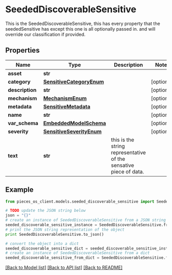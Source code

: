 # SeededDiscoverableSensitive

This is the SeededDiscoverableSensitive, this has every property that the seededSensitive has except this one is all optionally passed in. and will override our classification if provided.

## Properties
Name | Type | Description | Notes
------------ | ------------- | ------------- | -------------
**asset** | **str** |  | 
**category** | [**SensitiveCategoryEnum**](SensitiveCategoryEnum.md) |  | [optional] 
**description** | **str** |  | [optional] 
**mechanism** | [**MechanismEnum**](MechanismEnum.md) |  | [optional] 
**metadata** | [**SensitiveMetadata**](SensitiveMetadata.md) |  | [optional] 
**name** | **str** |  | [optional] 
**var_schema** | [**EmbeddedModelSchema**](EmbeddedModelSchema.md) |  | [optional] 
**severity** | [**SensitiveSeverityEnum**](SensitiveSeverityEnum.md) |  | [optional] 
**text** | **str** | this is the string representative of the sensative piece of data. | 

## Example

```python
from pieces_os_client.models.seeded_discoverable_sensitive import SeededDiscoverableSensitive

# TODO update the JSON string below
json = "{}"
# create an instance of SeededDiscoverableSensitive from a JSON string
seeded_discoverable_sensitive_instance = SeededDiscoverableSensitive.from_json(json)
# print the JSON string representation of the object
print SeededDiscoverableSensitive.to_json()

# convert the object into a dict
seeded_discoverable_sensitive_dict = seeded_discoverable_sensitive_instance.to_dict()
# create an instance of SeededDiscoverableSensitive from a dict
seeded_discoverable_sensitive_from_dict = SeededDiscoverableSensitive.from_dict(seeded_discoverable_sensitive_dict)
```
[[Back to Model list]](../README.md#documentation-for-models) [[Back to API list]](../README.md#documentation-for-api-endpoints) [[Back to README]](../README.md)


